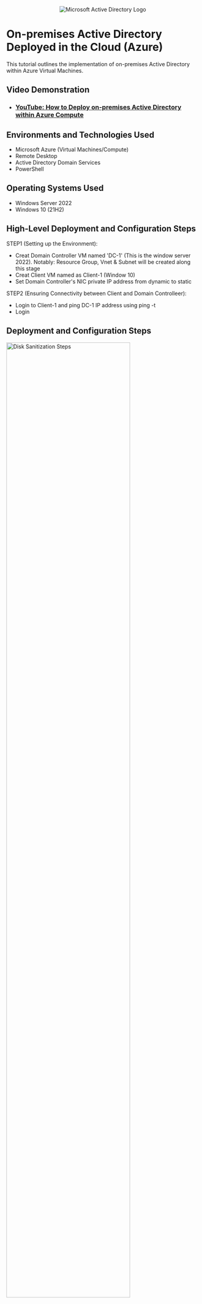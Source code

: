 <p align="center">
<img src="https://i.imgur.com/pU5A58S.png" alt="Microsoft Active Directory Logo"/>
</p>

<h1>On-premises Active Directory Deployed in the Cloud (Azure)</h1>
This tutorial outlines the implementation of on-premises Active Directory within Azure Virtual Machines.<br />


<h2>Video Demonstration</h2>

- ### [YouTube: How to Deploy on-premises Active Directory within Azure Compute](https://www.youtube.com)

<h2>Environments and Technologies Used</h2>

- Microsoft Azure (Virtual Machines/Compute)
- Remote Desktop
- Active Directory Domain Services
- PowerShell

<h2>Operating Systems Used </h2>

- Windows Server 2022
- Windows 10 (21H2)

<h2>High-Level Deployment and Configuration Steps</h2>

STEP1 (Setting up the Environment):
- Creat Domain Controller VM named 'DC-1' (This is the window server 2022). Notably: Resource Group, Vnet & Subnet will be created along this stage
- Creat Client VM named as Client-1 (Window 10)
- Set Domain Controller's NIC private IP address from dynamic to static

STEP2 (Ensuring Connectivity between Client and Domain Controlleer):
- Login to Client-1 and ping DC-1 IP address using ping -t
- Login

<h2>Deployment and Configuration Steps</h2>

<p>
<img src="https://i.imgur.com/HYfoaPB.png" height="80%" width="80%" alt="Disk Sanitization Steps"/>
<img src="https://i.imgur.com/K19gi11.png" height="80%" width="80%" alt="Disk Sanitization Steps"/>
</p>
<p>
Active Directory Domain helps to centrally manage network resources such as user accounts or hardware components such as computers and printers. Notably, the server that powers active directory is called 'DOMAIN CONTROLLER'. The above figures are used to illustrate what would be created in regards to this lab. The first figure shows two virtual machines of which one would be named DC-1 (Domain Controller i.e a server in this lab that will host Active Directory). While the other machine will be named Client-1 preferrably with window 10 that would be use as an organisation computer that any employee could use to login. In figure2, active directory would then be install in DC-1 machine then Client-1 computer will be join to the domain of DC-1 computer as shown above. Finally, bunch of user accounts will be created in DC-1 active directory using 'powershell script'.
</p>
<br />

<p>
<img src="https://i.imgur.com/XRiWAuy.png" height="80%" width="80%" alt="Disk Sanitization Steps"/>
<img src="https://i.imgur.com/55hbqEQ.png" height="80%" width="80%" alt="Disk Sanitization Steps"/>
</p>
<p>
Domain Controller named DC-1 (WINDOW SERVER 2022), has been successfully created after passing its validation test as shown above. Also, several resources such as resource group, virtual network, and subnet were automatically created when creating DC-1 VM.
</p>
<br />

<p>
<img src="https://i.imgur.com/0lQMGVK.png" height="80%" width="80%" alt="Disk Sanitization Steps"/>
<img src="https://i.imgur.com/GmtD62j.png" height="80%" width="80%" alt="Disk Sanitization Steps"/>
</p>
<p>
The figure above shows the steps used in creating the second VM named Client-1 (Window 10). Notable, same resource group used in creating DC-1 was used in creating Client-1 VM. Also, from the second figure both DC-1 and Client-1 were in same Virtual network and subnet as shown above.
</p>
<br />

<p>
<img src="https://i.imgur.com/2jk7TjA.png" height="80%" width="80%" alt="Disk Sanitization Steps"/>
<img src="https://i.imgur.com/GuJf0Qd.png" height="80%" width="80%" alt="Disk Sanitization Steps"/>
<img src="https://i.imgur.com/IhVUSbl.png" height="80%" width="80%" alt="Disk Sanitization Steps"/>
</p>
<p>
The figures above shows the steps used in setting DC-1 NIC private IP address to 'STATIC'. First, from DC-1 VM, networking was selected followed by 'Ip configurations' finally, changes under assignment NIC IP address was then change from dynamic to static as shown above. The effect is that even when the server is switch the IP address will remian the same.
</p>
<br />

<p>
<img src="https://i.imgur.com/S4v7OmW.png" height="80%" width="80%" alt="Disk Sanitization Steps"/>
<img src="https://i.imgur.com/WhZ700X.png" height="80%" width="80%" alt="Disk Sanitization Steps"/>
</p>
<p>
DC-1 NIC private IP has been changed from dynamic to static thus, client-1 was then logged into and an attempt was made to ping DC-1 IP address from Clinet-1. Unfortunately, the pinging was unsuccessful as shown above. The reason was due to DC-1 not allowing icmp ping (NOTE: icmp is the protocol used in pinging) hence, the preceeding figures was used to show the process used in allowing icmp pings on DC-1 firewall with the aim of allowing connectivity between both VMs.
</p>
<br />

<p>
<img src="https://i.imgur.com/EOniZZG.png" height="80%" width="80%" alt="Disk Sanitization Steps"/>
<img src="https://i.imgur.com/Yz8k0eo.png" height="80%" width="80%" alt="Disk Sanitization Steps"/>
<img src="https://i.imgur.com/cgWVi67.png" height="80%" width="80%" alt="Disk Sanitization Steps"/>
<img src="https://i.imgur.com/QI66Cja.png" height="80%" width="80%" alt="Disk Sanitization Steps"/>
</p>
<p>
The second stage of on-premise active directory configuration on azure is ensuring client one computer (window 10) can ping domain controller computer. First, DC-1 was connected to Micrsoft-RDC using its public IP meaning, two remote desktop computers was running. Second, DC-1 LOCAL firewall was open on search tab where several icmp protocols were enabled after clicking 'inbounding rules' as shown on figure2. As soon as icmp protocols was enabled client-1 pinging started coming through as shown above.
</p>
<br />

<p>
<img src="https://i.imgur.com/0lQMGVK.png" height="80%" width="80%" alt="Disk Sanitization Steps"/>
<img src="https://i.imgur.com/GmtD62j.png" height="80%" width="80%" alt="Disk Sanitization Steps"/>
</p>
<p>
The figure above shows the steps used in creating the second VM named Client-1 (Window 10). Notable, same resource group used in creating DC-1 was used in creating Client-1 VM. Also, from the second figure both DC-1 and Client-1 were in same Virtual network and subnet as shown above.
</p>
<br />
